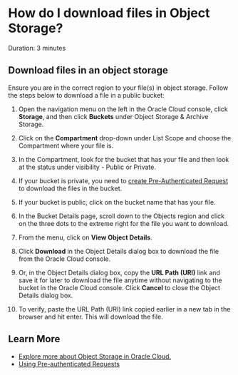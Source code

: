 # How do I download files in Object Storage?

Duration: 3 minutes

## Download files in an object storage

Ensure you are in the correct region to your file(s) in object storage. Follow the steps below to download a file in a public bucket:

1. Open the navigation menu on the left in the Oracle Cloud console, click **Storage**, and then click **Buckets** under Object Storage & Archive Storage.

2. Click on the **Compartment** drop-down under List Scope and choose the Compartment where your file is.

3. In the Compartment, look for the bucket that has your file and then look at the status under visibility - Public or Private.

4. If your bucket is private, you need to [create Pre-Authenticated Request](https://oracle-livelabs.github.io/sprints//oci/sprint-create-par-link/) to download the files in the bucket.

5. If your bucket is public, click on the bucket name that has your file.

6. In the Bucket Details page, scroll down to the Objects region and click on the three dots to the extreme right for the file you want to download.

7. From the menu, click on **View Object Details**.

8. Click **Download** in the Object Details dialog box to download the file from the Oracle Cloud console.

9. Or, in the Object Details dialog box, copy the **URL Path (URI)** link and save it for later to download the file anytime without navigating to the bucket in the Oracle Cloud console. Click **Cancel** to close the Object Details dialog box.

10. To verify, paste the URL Path (URI) link copied earlier in a new tab in the browser and hit enter. This will download the file.

## Learn More

* [Explore more about Object Storage in Oracle Cloud.](https://docs.oracle.com/en-us/iaas/Content/Object/home.htm)
* [Using Pre-authenticated Requests](https://docs.oracle.com/en-us/iaas/Content/Object/Tasks/usingpreauthenticatedrequests.htm)
